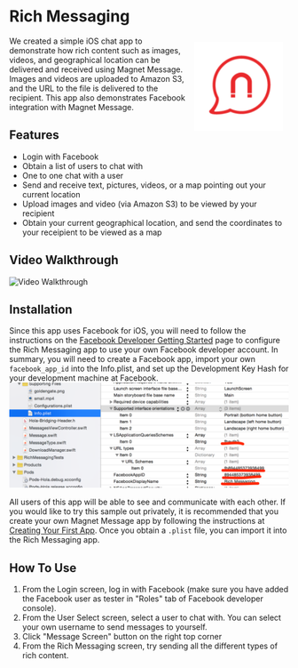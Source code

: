 # Rich Messaging
<img style="margin:10px" src="https://raw.githubusercontent.com/magnetsystems/message-samples-android/develop/RichMessaging/app/src/main/res/mipmap-xxhdpi/ic_launcher.png"
 alt="RichMessaging logo" width="160" align="right"  title="RichMessaging"/>

We created a simple iOS chat app to demonstrate how rich content such as images, videos, and geographical location can be delivered and received using Magnet Message. Images and videos are uploaded to Amazon S3, and the URL to the file is delivered to the recipient. This app also demonstrates Facebook integration with Magnet Message. 

## Features

* Login with Facebook 
* Obtain a list of users to chat with
* One to one chat with a user
* Send and receive text, pictures, videos, or a map pointing out your current location
* Upload images and video (via Amazon S3) to be viewed by your recipient
* Obtain your current geographical location, and send the coordinates to your receipient to be viewed as a map

## Video Walkthrough

![Video Walkthrough](demo.gif)

## Installation

Since this app uses Facebook for iOS, you will need to follow the instructions on the [Facebook Developer Getting Started](https://developers.facebook.com/docs/ios/getting-started/) page to configure the Rich Messaging app to use your own Facebook developer account. In summary, you will need to create a Facebook app, import your own `facebook_app_id` into the Info.plist, and set up the Development Key Hash for your development machine at Facebook.
![Info.plist configuration](config_info_plist.png)

All users of this app will be able to see and communicate with each other. If you would like to try this sample out privately, it is recommended that you create your own Magnet Message app by following the instructions at [Creating Your First App](https://docs.magnet.com/message/ios/creating-your-first-app-ios/). Once you obtain a `.plist` file, you can import it into the Rich Messaging app.

## How To Use

1. From the Login screen, log in with Facebook (make sure you have added the Facebook user as tester in "Roles" tab of Facebook developer console).
2. From the User Select screen, select a user to chat with. You can select your own username to send messages to yourself.
3. Click "Message Screen" button on the right top corner
4. From the Rich Messaging screen, try sending all the different types of rich content.
